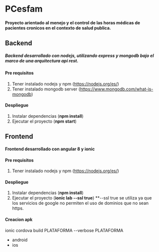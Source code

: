 # PCesfam

#### Proyecto arientado al menejo y el control de las horas médicas de pacientes cronicos en el contexto de salud publica.

## **Backend**

##### Backend desarrollado con nodejs, utilizando express y mongodb bajo el marco de una arquitectura api rest.

#### Pre requisitos
1. Tener instalado nodejs y npm (https://nodejs.org/es/)
2. Tener instalado mongodb server (https://www.mongodb.com/what-is-mongodb)

#### Despliegue
1. Instalar dependencias (**npm install**)
2. Ejecutar el proyecto (**npm start**)

## **Frontend**

#### Frontend desarrollado con angular 8 y ionic

#### Pre requisitos
1. Tener instalado nodejs y npm (https://nodejs.org/es/)

#### Despliegue
1. Instalar dependencias (**npm install**)
2. Ejecutar el proyecto (**ionic lab --ssl true**) **--ssl true se utiliza ya que los servicios de google no permiten el uso de dominios que no sean https.

#### Creacion apk 
ionic cordova build PLATAFORMA --verbose
PLATAFORMA
  - android
  - ios


